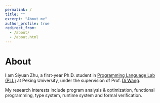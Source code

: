 ```yaml
---
permalink: /
title: ""
excerpt: "About me"
author_profile: true
redirect_from: 
  - /about/
  - /about.html
---
```


# About

I am Siyuan Zhu, a first-year Ph.D. student in [Programming Language Lab (PLL)](https://pl.cs.pku.edu.cn/en/) at Peking University, under the supervision of Prof. [Di Wang](https://stonebuddha.github.io/).

My research interests include program analysis & optimization, functional programming, type system, runtime system and formal verification. 
